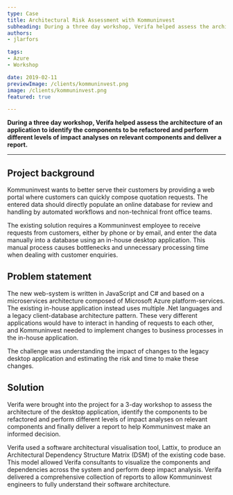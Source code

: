 ```yaml
---
type: Case
title: Architectural Risk Assessment with Kommuninvest
subheading: During a three day workshop, Verifa helped assess the architecture of an application to identify the components to be refactored and perform different levels of impact analyses on relevant components and deliver a report.
authors:
- jlarfors

tags:
- Azure
- Workshop

date: 2019-02-11
previewImage: /clients/kommuninvest.png
image: /clients/kommuninvest.png
featured: true

---
```


**During a three day workshop, Verifa helped assess the architecture of an application to identify the components to be refactored and perform different levels of impact analyses on relevant components and deliver a report.**

***

## Project background

Kommuninvest wants to better serve their customers by providing a web portal where customers can quickly compose quotation requests. The entered data should directly populate an online database for review and handling by automated workflows and non-technical front office teams.

The existing solution requires a Kommuninvest employee to receive requests from customers, either by phone or by email, and enter the data manually into a database using an in-house desktop application. This manual process causes bottlenecks and unnecessary processing time when dealing with customer enquiries.

## Problem statement

The new web-system is written in JavaScript and C# and based on a microservices architecture composed of Microsoft Azure platform-services. The existing in-house application instead uses multiple .Net languages and a legacy client-database architecture pattern. These very different applications would have to interact in handing of requests to each other, and Kommuninvest needed to implement changes to business processes in the in-house application.

The challenge was understanding the impact of changes to the legacy desktop application and estimating the risk and time to make these changes.

## Solution

Verifa were brought into the project for a 3-day workshop to assess the architecture of the desktop application, identify the components to be refactored and perform different levels of impact analyses on relevant components and finally deliver a report to help Kommuninvest make an informed decision.

Verifa used a software architectural visualisation tool, Lattix, to produce an Architectural Dependency Structure Matrix (DSM) of the existing code base. This model allowed Verifa consultants to visualize the components and dependencies across the system and perform deep impact analysis.
Verifa delivered a comprehensive collection of reports to allow Kommuninvest engineers to fully understand their software architecture.
